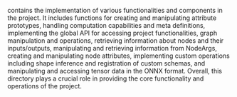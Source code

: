 contains the implementation of various functionalities and components in the project. It includes functions for creating and manipulating attribute prototypes, handling computation capabilities and meta definitions, implementing the global API for accessing project functionalities, graph manipulation and operations, retrieving information about nodes and their inputs/outputs, manipulating and retrieving information from NodeArgs, creating and manipulating node attributes, implementing custom operations including shape inference and registration of custom schemas, and manipulating and accessing tensor data in the ONNX format. Overall, this directory plays a crucial role in providing the core functionality and operations of the project.